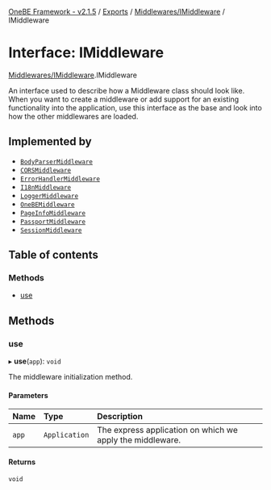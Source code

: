 [OneBE Framework - v2.1.5](../README.md) / [Exports](../modules.md) / [Middlewares/IMiddleware](../modules/Middlewares_IMiddleware.md) / IMiddleware

# Interface: IMiddleware

[Middlewares/IMiddleware](../modules/Middlewares_IMiddleware.md).IMiddleware

An interface used to describe how a Middleware class should look like. When you
want to create a middleware or add support for an existing functionality into the
application, use this interface as the base and look into how the other middlewares
are loaded.

## Implemented by

- [`BodyParserMiddleware`](../classes/Middlewares_BodyParserMiddleware.BodyParserMiddleware.md)
- [`CORSMiddleware`](../classes/Middlewares_CORSMiddleware.CORSMiddleware.md)
- [`ErrorHandlerMiddleware`](../classes/Middlewares_ErrorHandlerMiddleware.ErrorHandlerMiddleware.md)
- [`I18nMiddleware`](../classes/Middlewares_I18NMiddleware.I18nMiddleware.md)
- [`LoggerMiddleware`](../classes/Middlewares_LoggerMiddleware.LoggerMiddleware.md)
- [`OneBEMiddleware`](../classes/Middlewares_OneBEMiddleware.OneBEMiddleware.md)
- [`PageInfoMiddleware`](../classes/Middlewares_PageInfoMiddleware.PageInfoMiddleware.md)
- [`PassportMiddleware`](../classes/Middlewares_PassportMiddleware.PassportMiddleware.md)
- [`SessionMiddleware`](../classes/Middlewares_SessionMiddleware.SessionMiddleware.md)

## Table of contents

### Methods

- [use](Middlewares_IMiddleware.IMiddleware.md#use)

## Methods

### use

▸ **use**(`app`): `void`

The middleware initialization method.

#### Parameters

| Name | Type | Description |
| :------ | :------ | :------ |
| `app` | `Application` | The express application on which we apply the middleware. |

#### Returns

`void`

